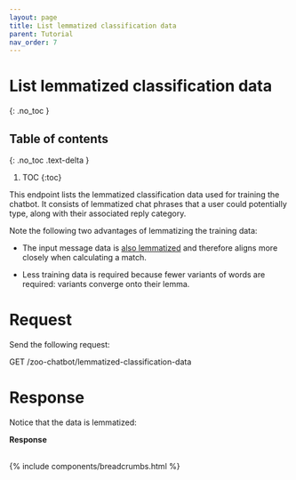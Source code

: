 ```yaml
---
layout: page
title: List lemmatized classification data
parent: Tutorial
nav_order: 7
---
```


# List lemmatized classification data
{: .no_toc }

## Table of contents
{: .no_toc .text-delta }

1. TOC
{:toc}

This endpoint lists the lemmatized classification data used for training
the chatbot. It consists of lemmatized chat phrases that a user could
potentially type, along with their associated reply category.

Note the following two advantages of lemmatizing the training data:

-   The input message data is [also
    lemmatized](#tutorial/lemmatize.adoc) and therefore aligns more
    closely when calculating a match.

-   Less training data is required because fewer variants of words are
    required: variants converge onto their lemma.

# Request

Send the following request:

<span class=".api-title">GET
/zoo-chatbot/lemmatized-classification-data</span>

# Response

Notice that the data is lemmatized:

**Response**

<br />
{% include components/breadcrumbs.html %}